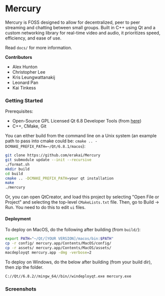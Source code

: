 # Mercury

Mercury is FOSS designed to allow for decentralized, peer to peer streaming and chatting between small groups. Built in C++ using Qt and a custom networking library for real-time video and audio, it prioritizes speed, efficiency, and ease of use.

Read `docs/` for more information.

**Contributors**
- Alex Hunton
- Christopher Lee
- Kris Leungwattanakij
- Leonard Pan
- Kai Tinkess

### Getting Started
Prerequisites:
* Open-Source GPL Licensed Qt 6.8 Developer Tools (from [here](https://www.qt.io/download-qt-installer-oss))
* C++, CMake, Git

You can either build from the command line on a Unix system (an example path to pass into cmake could be: `cmake .. -DCMAKE_PREFIX_PATH=~/Qt/6.8.1/macos`):
```bash
git clone https://github.com/erakai/Mercury
git submodule update --init --recursive
./format.sh
mkdir build
cd build
cmake .. -DCMAKE_PREFIX_PATH=your qt installation
make
./mercury
```

Or, you can open QtCreator, and load this project by selecting "Open File or Project" and selecting the top-level `CMakeLists.txt` file. Then, go to Build -> Run. You need to do this to edit `ui` files.

#### Deployment
To deploy on MacOS, do the following after building (from `build/`):

```bash
export PATH="~/Qt/[YOUR VERSION]/macos/bin:$PATH"
cp -r config/ mercury.app/Contents/MacOS/config/
cp -r assets/ mercury.app/Contents/MacOS/assets/
macdeployqt mercury.app -dmg -verbose=2
```

To deploy on Windows, do the below after building (from your build dir), then zip the folder.
```bash
C://Qt//6.8.2//mingw_64//bin//windeployqt.exe mercury.exe
```



### Screenshots
